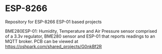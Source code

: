# ESP-8266
Repository for ESP-8266 ESP-01 based projects

BME280ESP-01: Humidity, Temperature and Air Pressure sensor comprised of a 3.3v regulator, BME280 sensor and ESP-01 that reports readings to an MQTT broker. PCB can be viewed at https://oshpark.com/shared_projects/G0nkBf2R
